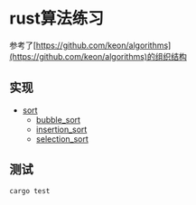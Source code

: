 # rust算法练习

参考了[https://github.com/keon/algorithms](https://github.com/keon/algorithms)的组织结构

## 实现

- [sort](sort)
    - [bubble_sort](src/sort/bubble_sort.rs)
    - [insertion_sort](src/sort/insertion_sort.rs)
    - [selection_sort](src/sort/selection_sort.rs)


## 测试
`cargo test`
